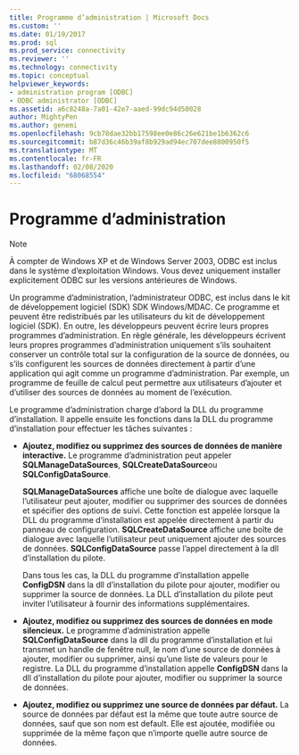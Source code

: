 ```yaml
---
title: Programme d’administration | Microsoft Docs
ms.custom: ''
ms.date: 01/19/2017
ms.prod: sql
ms.prod_service: connectivity
ms.reviewer: ''
ms.technology: connectivity
ms.topic: conceptual
helpviewer_keywords:
- administration program [ODBC]
- ODBC administrator [ODBC]
ms.assetid: a6c8248a-7a01-42e7-aaed-99dc94d50028
author: MightyPen
ms.author: genemi
ms.openlocfilehash: 9cb78dae32bb17598ee0e86c26e621be1b6362c6
ms.sourcegitcommit: b87d36c46b39af8b929ad94ec707dee8800950f5
ms.translationtype: MT
ms.contentlocale: fr-FR
ms.lasthandoff: 02/08/2020
ms.locfileid: "68068554"
---
```

# <a name="administration-program"></a>Programme d’administration
> [!NOTE]  
>  À compter de Windows XP et de Windows Server 2003, ODBC est inclus dans le système d’exploitation Windows. Vous devez uniquement installer explicitement ODBC sur les versions antérieures de Windows.  
  
 Un programme d’administration, l’administrateur ODBC, est inclus dans le kit de développement logiciel (SDK) SDK Windows/MDAC. Ce programme et peuvent être redistribués par les utilisateurs du kit de développement logiciel (SDK). En outre, les développeurs peuvent écrire leurs propres programmes d’administration. En règle générale, les développeurs écrivent leurs propres programmes d’administration uniquement s’ils souhaitent conserver un contrôle total sur la configuration de la source de données, ou s’ils configurent les sources de données directement à partir d’une application qui agit comme un programme d’administration. Par exemple, un programme de feuille de calcul peut permettre aux utilisateurs d’ajouter et d’utiliser des sources de données au moment de l’exécution.  
  
 Le programme d’administration charge d’abord la DLL du programme d’installation. Il appelle ensuite les fonctions dans la DLL du programme d’installation pour effectuer les tâches suivantes :  
  
-   **Ajoutez, modifiez ou supprimez des sources de données de manière interactive.** Le programme d’administration peut appeler **SQLManageDataSources**, **SQLCreateDataSource**ou **SQLConfigDataSource**.  
  
     **SQLManageDataSources** affiche une boîte de dialogue avec laquelle l’utilisateur peut ajouter, modifier ou supprimer des sources de données et spécifier des options de suivi. Cette fonction est appelée lorsque la DLL du programme d’installation est appelée directement à partir du panneau de configuration. **SQLCreateDataSource** affiche une boîte de dialogue avec laquelle l’utilisateur peut uniquement ajouter des sources de données. **SQLConfigDataSource** passe l’appel directement à la dll d’installation du pilote.  
  
     Dans tous les cas, la DLL du programme d’installation appelle **ConfigDSN** dans la dll d’installation du pilote pour ajouter, modifier ou supprimer la source de données. La DLL d’installation du pilote peut inviter l’utilisateur à fournir des informations supplémentaires.  
  
-   **Ajoutez, modifiez ou supprimez des sources de données en mode silencieux.** Le programme d’administration appelle **SQLConfigDataSource** dans la dll du programme d’installation et lui transmet un handle de fenêtre null, le nom d’une source de données à ajouter, modifier ou supprimer, ainsi qu’une liste de valeurs pour le registre. La DLL du programme d’installation appelle **ConfigDSN** dans la dll d’installation du pilote pour ajouter, modifier ou supprimer la source de données.  
  
-   **Ajoutez, modifiez ou supprimez une source de données par défaut.** La source de données par défaut est la même que toute autre source de données, sauf que son nom est default. Elle est ajoutée, modifiée ou supprimée de la même façon que n’importe quelle autre source de données.
